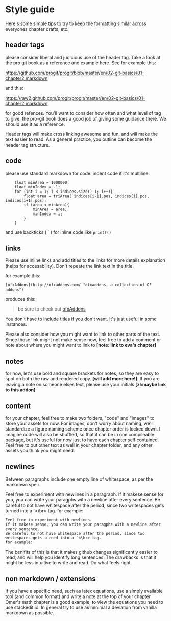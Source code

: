 # Style guide #


Here's some simple tips to try to keep the formatting similar across everyones chapter drafts, etc. 

## header tags ##

please consider liberal and judicious use of the header tag.  Take a look at the pro git book as a reference and example here.  See for example this: 

https://github.com/progit/progit/blob/master/en/02-git-basics/01-chapter2.markdown

and this: 

https://raw2.github.com/progit/progit/master/en/02-git-basics/01-chapter2.markdown

for good refences.  You'll want to consider how often and what level of tag to give, the pro-git book does a good job of giving some guidance there.  We should use it as a reference.

Header tags will make cross linking awesome and fun, and will make the text easier to read.  As a general practice, you outline can become the header tag structure. 

## code ##

please use standard markdown for code.  indent code if it's multiline

        float minArea = 1000000;
        float minIndex = -1;
        for (int i = 1; i < indices.size()-1; i++){
            float area = triArea( indices[i-1].pos, indices[i].pos, indices[i+1].pos);
            if (area < minArea){
                minArea = area;
                minIndex = i;
            }
        }
        
and use backticks ( \` ) for inline code like `printf()`

## links ##

Please use inline links and add titles to the links for more details explanation (helps for accesability).  Don't repeate the link text in the title. 

for example this: 

`[ofxAddons](http://ofxaddons.com/ "ofxaddons, a collection of OF addons")`

produces this: 

> be sure to check out [ofxAddons](http://ofxaddons.com/ "ofxaddons, a collection of OF addons") 

You don't have to include titles if you don't want.  It's just useful in some instances. 

Please also consider how you might want to link to other parts of the text.  Since those link might not make sense now, feel free to add a comment or note about where you might want to link to **[note: link to eva's chapter]** 

## notes ##

for now, let's use bold and square brackets for notes, so they are easy to spot on both the raw and rendered copy.  **[will add more here!]**.  If you are leaving a note on someone elses text, please use your initials **[zl:maybe link to this addon]**

## content ##

for your chapter, feel free to make two folders, "code" and "images" to store your assets for now.  For images, don't worry about naming, we'll standardize a figure naming scheme once chapter order is locked down.   I imagine code will also be shuffled, so that it can be in one compileable package, but it's useful for now just to have each chapter self contained.  Feel free to put other text as well in your chapter folder, and any other assets you think you might need. 

## newlines ##

Between paragraphs include one empty line of whitespace, as per the markdown spec. 

Feel free to experiment with newlines in a paragraph. If it makese sense for you, you can write your paragphs with a newline after every sentence.  Be careful to not have whitespace after the period, since two writespaces gets turned into a `<\br> tag. for example: 

	Feel free to experiment with newlines.
	If it makese sense, you can write your paragphs with a newline after every sentence.
	Be careful to not have whitespace after the period, since two writespaces gets turned into a `<\br> tag. 
	for example: 

The benifits of this is that it makes github changes significantly easier to read, and will help you identify long sentences.  The drawbacks is that it might be less intuitive to write and read.  Do what feels right. 

## non markdown / extensions ##

If you have a specific need, such as latex equations, use a simply available tool (and common format) and write a note at the top of your chapter.  Omer's math chapter is a good example, to view the equations you need to use stackedit.io.  In general try to use as minimal a deviation from vanilla markdown as possible. 


